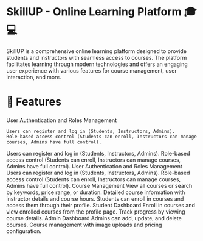 # SkillUP - Online Learning Platform 🎓💻
SkillUP is a comprehensive online learning platform designed to provide students and instructors with seamless access to courses. The platform facilitates learning through modern technologies and offers an engaging user experience with various features for course management, user interaction, and more.

# 🌟 Features

###
User Authentication and Roles Management
```
Users can register and log in (Students, Instructors, Admins).
Role-based access control (Students can enroll, Instructors can manage courses, Admins have full control).
```
Users can register and log in (Students, Instructors, Admins).
Role-based access control (Students can enroll, Instructors can manage courses, Admins have full control).
User Authentication and Roles Management
Users can register and log in (Students, Instructors, Admins).
Role-based access control (Students can enroll, Instructors can manage courses, Admins have full control).
Course Management
View all courses or search by keywords, price range, or duration.
Detailed course information with instructor details and course hours.
Students can enroll in courses and access them through their profile.
Student Dashboard
Enroll in courses and view enrolled courses from the profile page.
Track progress by viewing course details.
Admin Dashboard
Admins can add, update, and delete courses.
Course management with image uploads and pricing configuration.
```
